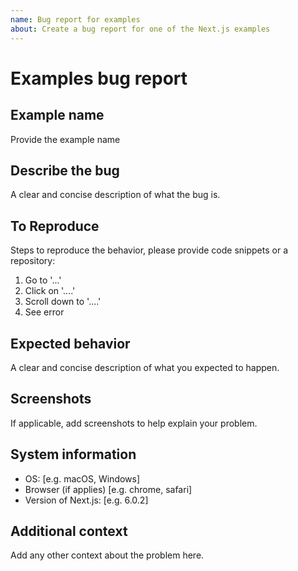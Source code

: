 ```yaml
---
name: Bug report for examples
about: Create a bug report for one of the Next.js examples
---
```


# Examples bug report

## Example name
Provide the example name

## Describe the bug
A clear and concise description of what the bug is.

## To Reproduce
Steps to reproduce the behavior, please provide code snippets or a repository:
1. Go to '...'
2. Click on '....'
3. Scroll down to '....'
4. See error

## Expected behavior
A clear and concise description of what you expected to happen.

## Screenshots
If applicable, add screenshots to help explain your problem.

## System information
 - OS: [e.g. macOS, Windows]
 - Browser (if applies) [e.g. chrome, safari]
 - Version of Next.js: [e.g. 6.0.2]

## Additional context

Add any other context about the problem here.
